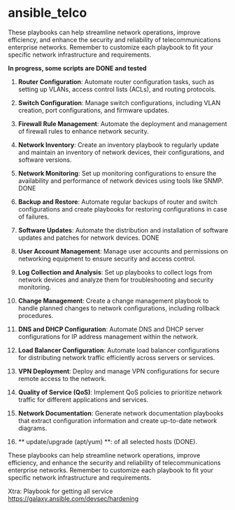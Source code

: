 # ansible_telco
These playbooks can help streamline network operations, improve efficiency, and enhance the security and reliability of telecommunications enterprise networks. Remember to customize each playbook to fit your specific network infrastructure and requirements.

**In progress, some scripts are DONE and tested**

1. **Router Configuration**: Automate router configuration tasks, such as setting up VLANs, access control lists (ACLs), and routing protocols.

2. **Switch Configuration**: Manage switch configurations, including VLAN creation, port configurations, and firmware updates.

3. **Firewall Rule Management**: Automate the deployment and management of firewall rules to enhance network security.

4. **Network Inventory**: Create an inventory playbook to regularly update and maintain an inventory of network devices, their configurations, and software versions.

5. **Network Monitoring**: Set up monitoring configurations to ensure the availability and performance of network devices using tools like SNMP. DONE

6. **Backup and Restore**: Automate regular backups of router and switch configurations and create playbooks for restoring configurations in case of failures.

7. **Software Updates**: Automate the distribution and installation of software updates and patches for network devices. DONE

8. **User Account Management**: Manage user accounts and permissions on networking equipment to ensure security and access control.

9. **Log Collection and Analysis**: Set up playbooks to collect logs from network devices and analyze them for troubleshooting and security monitoring.

10. **Change Management**: Create a change management playbook to handle planned changes to network configurations, including rollback procedures.

11. **DNS and DHCP Configuration**: Automate DNS and DHCP server configurations for IP address management within the network.

12. **Load Balancer Configuration**: Automate load balancer configurations for distributing network traffic efficiently across servers or services.

13. **VPN Deployment**: Deploy and manage VPN configurations for secure remote access to the network.

14. **Quality of Service (QoS)**: Implement QoS policies to prioritize network traffic for different applications and services.

15. **Network Documentation**: Generate network documentation playbooks that extract configuration information and create up-to-date network diagrams.

16. ** update/upgrade (apt/yum) **:  of all selected hosts (DONE).

These playbooks can help streamline network operations, improve efficiency, and enhance the security and reliability of telecommunications enterprise networks. Remember to customize each playbook to fit your specific network infrastructure and requirements.

Xtra: 
Playbook for getting all service
https://galaxy.ansible.com/devsec/hardening
